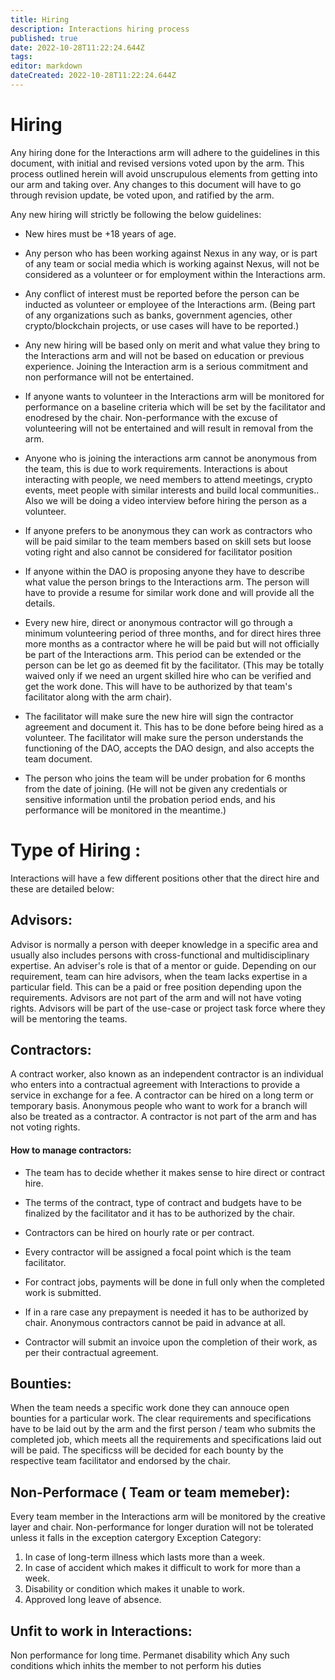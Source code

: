 ```yaml
---
title: Hiring
description: Interactions hiring process
published: true
date: 2022-10-28T11:22:24.644Z
tags: 
editor: markdown
dateCreated: 2022-10-28T11:22:24.644Z
---
```


# Hiring

Any hiring done for the Interactions arm will adhere to the guidelines in this document, with initial and revised versions voted upon by the arm. This process outlined herein will avoid unscrupulous elements from getting into our arm and taking over. Any changes to this document will have to go through revision update, be voted upon, and ratified by the arm. 

Any new hiring will strictly be following the below guidelines:

-	New hires must be +18 years of age.

-	Any person who has been working against Nexus in any way, or is part of any team or social media which is working against Nexus, will not be considered as a volunteer or for employment within the Interactions arm.

-	Any conflict of interest must be reported before the person can be inducted as volunteer or employee of the Interactions arm. (Being part of any organizations such as banks, government agencies, other crypto/blockchain projects, or use cases will have to be reported.)

-	Any new hiring will be based only on merit and what value they bring to the Interactions arm and will not be based on education or previous experience. Joining the Interaction arm is a serious commitment and non performance will not be entertained.

-	If anyone wants to volunteer in the Interactions arm will be monitored for performance on a baseline criteria which will be set by the facilitator and enodresed by the chair. Non-performance with the excuse of volunteering will not be entertained and will result in removal from the arm.

- Anyone who is joining the interactions arm cannot be anonymous from the team, this is due to work requirements. Interactions is about interacting with people, we need members to attend meetings, crypto events, meet people with similar interests and build local communities.. Also we will be doing a video interview before hiring the person as a volunteer. 

-	If anyone prefers to be anonymous they can work as contractors who will be paid similar to the team members based on skill sets but loose voting right and also cannot be considered for facilitator position 

-	If anyone within the DAO is proposing anyone they have to describe what value the person brings to the Interactions arm. The person will have to provide a resume for similar work done and will provide all the details.

- Every new hire, direct or anonymous contractor will go through a minimum volunteering period of three months, and for direct hires three more months as a contractor where he will be paid but will not officially be part of the Interactions arm. This period can be extended or the person can be let go as deemed fit by the facilitator. (This may be totally waived only if we need an urgent skilled hire who can be verified and get the work done. This will have to be authorized by that team's facilitator along with the arm chair).

-	The facilitator will make sure the new hire will sign the contractor agreement and document it. This has to be done before being hired as a volunteer. The facilitator will make sure the person understands the functioning of the DAO, accepts the DAO design, and also accepts the team document.

-	The person who joins the team will be under probation for 6 months from the date of joining. (He will not be given any credentials or sensitive information until the probation period ends, and his performance will be monitored in the meantime.)

# Type of Hiring :

Interactions will have a few different positions other that the direct hire and these are detailed below:

## Advisors:

Advisor is normally a person with deeper knowledge in a specific area and usually also includes persons with cross-functional and multidisciplinary expertise. An adviser's role is that of a mentor or guide.
Depending on our requirement, team can hire advisors, when the team lacks expertise in a particular field. This can be a paid or free position depending upon the requirements. Advisors are not part of the arm and will not have voting rights. Advisors will be part of the use-case or project task force where they will be mentoring the teams.
 
## Contractors:

A contract worker, also known as an independent contractor is an individual who enters into a contractual agreement with Interactions to provide a service in exchange for a fee. A contractor can be hired on a long term or temporary basis. Anonymous people who want to work for a branch will also be treated as a contractor. A contractor is not part of the arm and has not voting rights. 

#### How to manage contractors:

-	The team has to decide whether it makes sense to hire direct or contract hire.

-	The terms of the contract, type of contract and budgets have to be finalized by the facilitator and it has to be authorized by the chair.

-	Contractors can be hired on hourly rate or per contract.

-	Every contractor will be assigned a focal point which is the team facilitator.

- For contract jobs, payments will be done in full only when the completed work is submitted.

-	If in a rare case any prepayment is needed it has to be authorized by chair. Anonymous contractors cannot be paid in advance at all.

-	Contractor will submit an invoice upon the completion of their work, as per their contractual agreement.

## Bounties:

When the team needs a specific work done they can annouce open bounties for a particular work. The clear requirements and specifications have to be laid out by the arm and the first person / team who submits the completed job, which meets all the requirements and specifications laid out will be paid. The specificss will be decided for each bounty by the respective team facilitator and endorsed by the chair.

## Non-Performace ( Team or team memeber):

Every team member in the Interactions arm will be monitored by the creative layer and chair. Non-performance for longer duration will not be tolerated unless it falls in the exception catergory
Exception Category:
1.	In case of long-term illness which lasts more than a week.
2.	In case of accident which makes it difficult to work for more than a week.
3.	Disability or condition which makes it unable to work.
4.	Approved long leave of absence. 


## Unfit to work in Interactions:
Non performance for long time.
Permanet disability which 
Any such conditions which inhits the member to not perform his duties 
